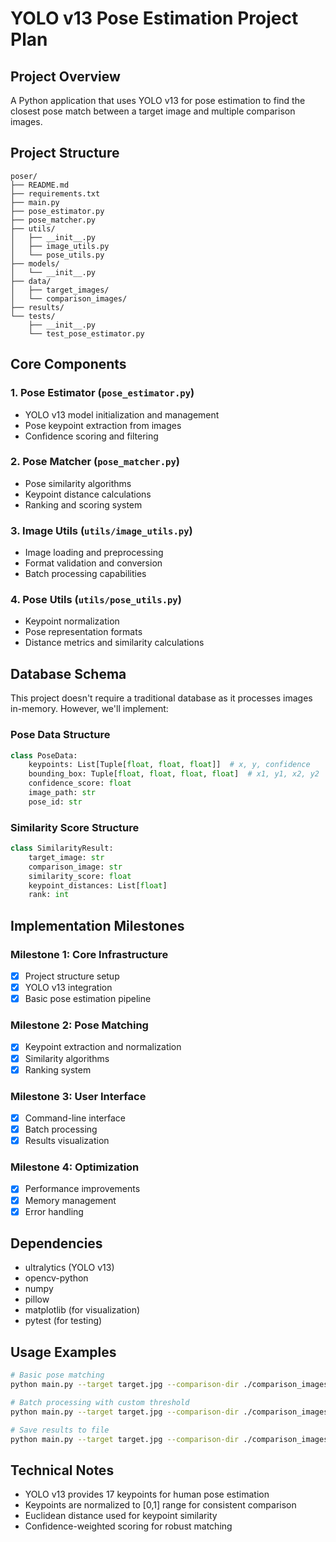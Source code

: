# YOLO v13 Pose Estimation Project Plan

## Project Overview
A Python application that uses YOLO v13 for pose estimation to find the closest pose match between a target image and multiple comparison images.

## Project Structure
```
poser/
├── README.md
├── requirements.txt
├── main.py
├── pose_estimator.py
├── pose_matcher.py
├── utils/
│   ├── __init__.py
│   ├── image_utils.py
│   └── pose_utils.py
├── models/
│   └── __init__.py
├── data/
│   ├── target_images/
│   └── comparison_images/
├── results/
└── tests/
    ├── __init__.py
    └── test_pose_estimator.py
```

## Core Components

### 1. Pose Estimator (`pose_estimator.py`)
- YOLO v13 model initialization and management
- Pose keypoint extraction from images
- Confidence scoring and filtering

### 2. Pose Matcher (`pose_matcher.py`)
- Pose similarity algorithms
- Keypoint distance calculations
- Ranking and scoring system

### 3. Image Utils (`utils/image_utils.py`)
- Image loading and preprocessing
- Format validation and conversion
- Batch processing capabilities

### 4. Pose Utils (`utils/pose_utils.py`)
- Keypoint normalization
- Pose representation formats
- Distance metrics and similarity calculations

## Database Schema
This project doesn't require a traditional database as it processes images in-memory. However, we'll implement:

### Pose Data Structure
```python
class PoseData:
    keypoints: List[Tuple[float, float, float]]  # x, y, confidence
    bounding_box: Tuple[float, float, float, float]  # x1, y1, x2, y2
    confidence_score: float
    image_path: str
    pose_id: str
```

### Similarity Score Structure
```python
class SimilarityResult:
    target_image: str
    comparison_image: str
    similarity_score: float
    keypoint_distances: List[float]
    rank: int
```

## Implementation Milestones

### Milestone 1: Core Infrastructure
- [x] Project structure setup
- [x] YOLO v13 integration
- [x] Basic pose estimation pipeline

### Milestone 2: Pose Matching
- [x] Keypoint extraction and normalization
- [x] Similarity algorithms
- [x] Ranking system

### Milestone 3: User Interface
- [x] Command-line interface
- [x] Batch processing
- [x] Results visualization

### Milestone 4: Optimization
- [x] Performance improvements
- [x] Memory management
- [x] Error handling

## Dependencies
- ultralytics (YOLO v13)
- opencv-python
- numpy
- pillow
- matplotlib (for visualization)
- pytest (for testing)

## Usage Examples
```bash
# Basic pose matching
python main.py --target target.jpg --comparison-dir ./comparison_images/

# Batch processing with custom threshold
python main.py --target target.jpg --comparison-dir ./comparison_images/ --threshold 0.8

# Save results to file
python main.py --target target.jpg --comparison-dir ./comparison_images/ --output results.json
```

## Technical Notes
- YOLO v13 provides 17 keypoints for human pose estimation
- Keypoints are normalized to [0,1] range for consistent comparison
- Euclidean distance used for keypoint similarity
- Confidence-weighted scoring for robust matching
